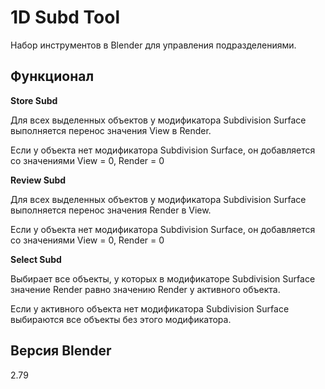 # 1D Subd Tool

Набор инструментов в Blender для управления подразделениями.

Функционал
-
**Store Subd**

Для всех выделенных объектов у модификатора Subdivision Surface выполняется перенос значения View в Render.

Если у объекта нет модификатора Subdivision Surface, он добавляется со значениями View = 0, Render = 0

**Review Subd**

Для всех выделенных объектов у модификатора Subdivision Surface выполняется перенос значения Render в View.

Если у объекта нет модификатора Subdivision Surface, он добавляется со значениями View = 0, Render = 0

**Select Subd**

Выбирает все объекты, у которых в модификаторе Subdivision Surface значение Render равно значению Render у активного объекта.

Если у активного объекта нет модификатора Subdivision Surface выбираются все объекты без этого модификатора.

Версия Blender
-
2.79

